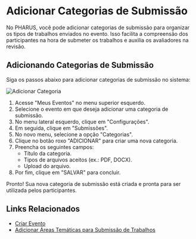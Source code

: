 # Adicionar Categorias de Submissão

No PHARUS, você pode adicionar categorias de submissão para organizar os tipos de trabalhos enviados no evento. Isso facilita a compreensão dos participantes na hora de submeter os trabalhos e auxilia os avaliadores na revisão.

## Adicionando Categorias de Submissão

Siga os passos abaixo para adicionar categorias de submissão no sistema:

![Adicionar Categoria](./../../../images/addcategosubmis.gif)

1. Acesse "Meus Eventos" no menu superior esquerdo.
2. Selecione o evento em que deseja adicionar uma categoria de submissão.
3. No menu lateral esquerdo, clique em "Configurações".
4. Em seguida, clique em "Submissões".
5. No novo menu, selecione a opção "Categorias".
6. Clique no botão roxo "ADICIONAR" para criar uma nova categoria.
7. Preencha os seguintes campos:
   - Título da categoria.
   - Tipos de arquivos aceitos (ex.: PDF, DOCX).
   - Upload do arquivo.
8. Por fim, clique em "SALVAR" para concluir.

Pronto! Sua nova categoria de submissão está criada e pronta para ser utilizada pelos participantes.

## Links Relacionados

- [Criar Evento](../../CriarEvento.md)
- [Adicionar Áreas Temáticas para Submissão de Trabalhos](./AdicionarAreaTematica.md)

